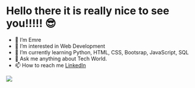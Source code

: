 # Hello there it is really nice to see you!!!!! 😎

- 👋 I’m Emre
- 👀 I’m interested in Web Development 
- 🌱 I’m currently learning Python, HTML, CSS, Bootsrap, JavaScript, SQL
- 💬 Ask me anything about Tech World.
- 📫 How to reach me [LinkedIn](https://www.linkedin.com/in/emreozturanli/)

<img src="https://github-readme-stats.vercel.app/api?username=emreozturanli&theme=flag-india&show_icons=true" >
